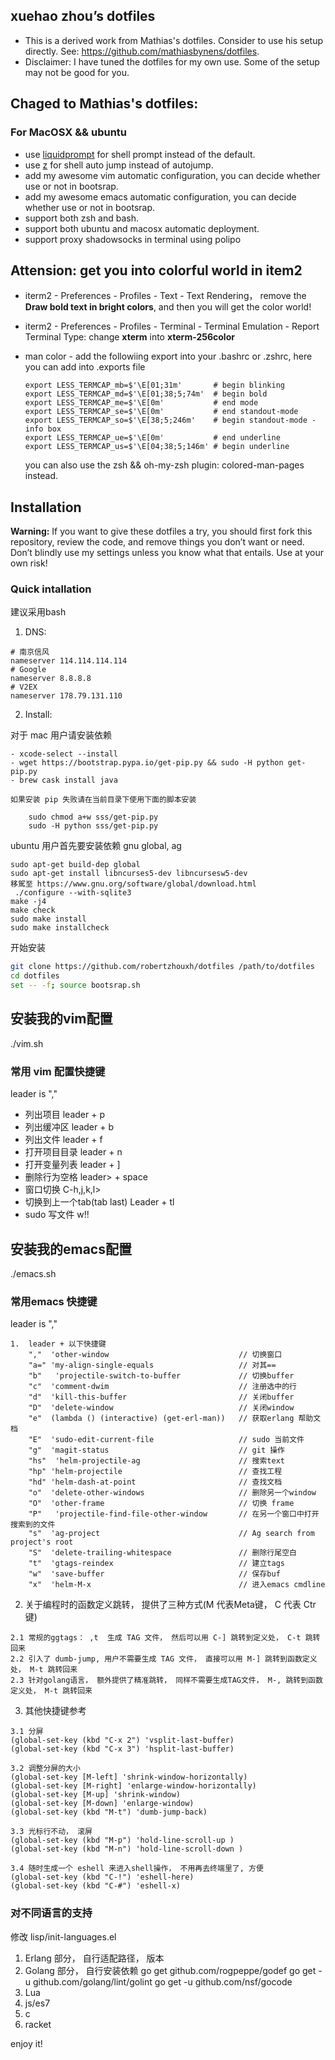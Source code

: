 ##  xuehao zhou’s dotfiles

* This is a derived work from Mathias's dotfiles. Consider to use his setup directly. See: https://github.com/mathiasbynens/dotfiles.
* Disclaimer: I have tuned the dotfiles for my own use. Some of the setup may not be good for you.

## Chaged to Mathias's dotfiles:

### For MacOSX && ubuntu

* use [liquidprompt](https://github.com/nojhan/liquidprompt) for shell prompt instead of the default.
* use [z](https://github.com/rupa/z) for shell auto jump instead of autojump.
* add my awesome vim automatic configuration, you can decide whether use or not in bootsrap.
* add my awesome emacs automatic configuration, you can decide whether use or not in bootsrap.
* support both zsh and bash.
* support both ubuntu and macosx automatic deployment.
* support proxy shadowsocks in terminal using polipo

## Attension: get you into colorful world in item2

- iterm2 - Preferences - Profiles - Text - Text Rendering， remove the **Draw bold text in bright colors**, and then you will get the color world!
- iterm2 - Preferences - Profiles - Terminal - Terminal Emulation - Report Terminal Type: change **xterm** into **xterm-256color**
- man color - add the followiing export into your .bashrc or .zshrc, here you can add into .exports file

    ```
    export LESS_TERMCAP_mb=$'\E[01;31m'       # begin blinking
    export LESS_TERMCAP_md=$'\E[01;38;5;74m'  # begin bold
    export LESS_TERMCAP_me=$'\E[0m'           # end mode
    export LESS_TERMCAP_se=$'\E[0m'           # end standout-mode
    export LESS_TERMCAP_so=$'\E[38;5;246m'    # begin standout-mode - info box
    export LESS_TERMCAP_ue=$'\E[0m'           # end underline
    export LESS_TERMCAP_us=$'\E[04;38;5;146m' # begin underline
    ```

    you can also use the zsh && oh-my-zsh plugin: colored-man-pages instead.

## Installation

**Warning:** If you want to give these dotfiles a try, you should first fork this repository, review the code, and remove things you don’t want or need. Don’t blindly use my settings unless you know what that entails. Use at your own risk!

### Quick intallation

建议采用bash

1. DNS:
```
# 南京信风
nameserver 114.114.114.114
# Google
nameserver 8.8.8.8
# V2EX
nameserver 178.79.131.110
```

2. Install:

对于 mac 用户请安装依赖

    - xcode-select --install
    - wget https://bootstrap.pypa.io/get-pip.py && sudo -H python get-pip.py
    - brew cask install java

    如果安装 pip 失败请在当前目录下使用下面的脚本安装

        sudo chmod a+w sss/get-pip.py
        sudo -H python sss/get-pip.py

ubuntu 用户首先要安装依赖 gnu global, ag

    sudo apt-get build-dep global
    sudo apt-get install libncurses5-dev libncursesw5-dev
    移駕至 https://www.gnu.org/software/global/download.html
     ./configure --with-sqlite3
    make -j4
    make check
    sudo make install
    sudo make installcheck


开始安装

```bash
git clone https://github.com/robertzhouxh/dotfiles /path/to/dotfiles
cd dotfiles
set -- -f; source bootsrap.sh
```

## 安装我的vim配置

./vim.sh

### 常用 vim 配置快捷键

leader is ","

- 列出项目            leader + p
- 列出缓冲区          leader + b
- 列出文件            leader + f
- 打开项目目录        leader + n
- 打开变量列表        leader + ]
- 删除行为空格        leader> +  space
- 窗口切换            C-h,j,k,l>
- 切换到上一个tab(tab last)     Leader + tl
- sudo 写文件         w!!


## 安装我的emacs配置

./emacs.sh

### 常用emacs 快捷键

leader is ","

```
1.  leader + 以下快捷键
    ","  'other-window                             // 切换窗口
    "a=" 'my-align-single-equals                   // 对其==
    "b"   'projectile-switch-to-buffer             // 切换buffer
    "c"  'comment-dwim                             // 注册选中的行
    "d"  'kill-this-buffer                         // 关闭buffer
    "D"  'delete-window                            // 关闭window
    "e"  (lambda () (interactive) (get-erl-man))   // 获取erlang 帮助文档
    "E"  'sudo-edit-current-file                   // sudo 当前文件
    "g"  'magit-status                             // git 操作
    "hs"  'helm-projectile-ag                      // 搜索text
    "hp" 'helm-projectile                          // 查找工程
    "hd" 'helm-dash-at-point                       // 查找文档
    "o"  'delete-other-windows                     // 删除另一个window
    "O"  'other-frame                              // 切换 frame
    "P"   'projectile-find-file-other-window       // 在另一个窗口中打开搜索到的文件
    "s"  'ag-project                               // Ag search from project's root
    "S"  'delete-trailing-whitespace               // 删除行尾空白
    "t"  'gtags-reindex                            // 建立tags
    "w"  'save-buffer                              // 保存buf
    "x"  'helm-M-x                                 // 进入emacs cmdline
```

2. 关于编程时的函数定义跳转， 提供了三种方式(M 代表Meta键， C 代表 Ctr 键)


```
2.1 常规的ggtags： ,t  生成 TAG 文件， 然后可以用 C-] 跳转到定义处， C-t 跳转回来
2.2 引入了 dumb-jump, 用户不需要生成 TAG 文件， 直接可以用 M-] 跳转到函数定义处， M-t 跳转回来
2.3 针对golang语言， 额外提供了精准跳转， 同样不需要生成TAG文件， M-, 跳转到函数定义处， M-t 跳转回来
```

3. 其他快捷键参考

```
3.1 分屏
(global-set-key (kbd "C-x 2") 'vsplit-last-buffer)  
(global-set-key (kbd "C-x 3") 'hsplit-last-buffer)

3.2 调整分屏的大小
(global-set-key [M-left] 'shrink-window-horizontally)
(global-set-key [M-right] 'enlarge-window-horizontally)
(global-set-key [M-up] 'shrink-window)
(global-set-key [M-down] 'enlarge-window)
(global-set-key (kbd "M-t") 'dumb-jump-back)

3.3 光标行不动， 滚屏
(global-set-key (kbd "M-p") 'hold-line-scroll-up )
(global-set-key (kbd "M-n") 'hold-line-scroll-down )

3.4 随时生成一个 eshell 来进入shell操作， 不用再去终端里了, 方便
(global-set-key (kbd "C-!") 'eshell-here)
(global-set-key (kbd "C-#") 'eshell-x)

```
### 对不同语言的支持

修改 lisp/init-languages.el

1. Erlang 部分， 自行适配路径， 版本
2. Golang 部分， 自行安装依赖
    go get github.com/rogpeppe/godef
    go get -u github.com/golang/lint/golint
    go get -u github.com/nsf/gocode
3. Lua
4. js/es7
5. c
6. racket


enjoy it!
